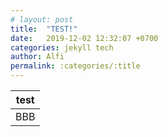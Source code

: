 ```yaml
---
# layout: post
title:  "TEST!"
date:   2019-12-02 12:32:07 +0700
categories: jekyll tech
author: Alfi
permalink: :categories/:title
---
```


<table>
  <thead>
    <th>test</th>
  </thead>
  <tbody>
    <td>BBB</td>
  </tbody>
</table>